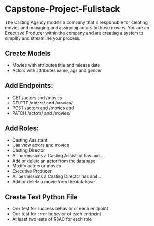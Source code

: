 # Capstone-Project-Fullstack

The Casting Agency models a company that is responsible for creating movies and managing and assigning actors to those movies. You are an Executive Producer within the company and are creating a system to simplify and streamline your process.

## Create Models

* Movies with attributes title and release date
* Actors with attributes name, age and gender

## Add Endpoints:
* GET /actors and /movies
* DELETE /actors/ and /movies/
* POST /actors and /movies and
* PATCH /actors/ and /movies/

## Add Roles:
* Casting Assistant
* Can view actors and movies
* Casting Director
* All permissions a Casting Assistant has and…
* Add or delete an actor from the database
* Modify actors or movies
* Executive Producer
* All permissions a Casting Director has and…
* Add or delete a movie from the database

## Create Test Python File

* One test for success behavior of each endpoint
* One test for error behavior of each endpoint
* At least two tests of RBAC for each role
